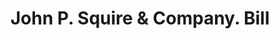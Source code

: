 ---
doi: 10.7916/D8TF18CK
date_other: '1909'
date_other_textual: '1909'
form: printed ephemera
genre:
- Invoices
name:
- John P. Squire & Company
object_in_context_url: https://biggert.cul.columbia.edu/items/view/ave_biggert_00409
subject_hierarchical_geographic:
- Boston, Massachusetts, United States
subject_name:
- John P. Squire & Company
title: John P. Squire & Company. Bill
sort_title: John P. Squire & Company. Bill
call_number: ave_biggert_00409
coordinates:
- 42.35805555555556,-71.06361111111111
pid: ave_biggert_00409
identifiers: ave_biggert_00409
thumbnail: https://derivativo-1.library.columbia.edu/iiif/2/ldpd:344174/full/!256,256/0/native.jpg
permalink: "/biggert/ave_biggert_00409/"
layout: iiif-image-page
---